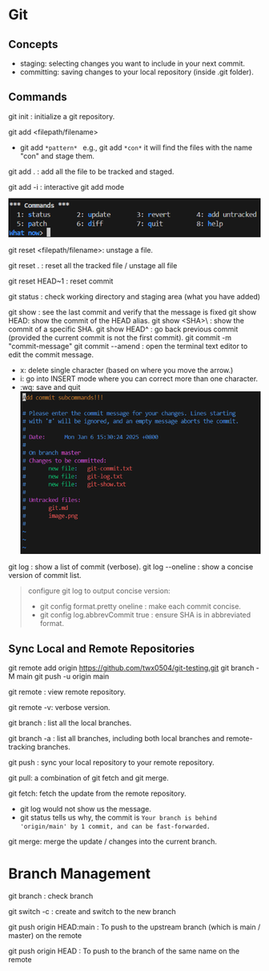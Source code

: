 # Git

## Concepts

- staging: selecting changes you want to include in your next commit.
- committing: saving changes to your local repository (inside .git folder).


## Commands
git init : initialize a git repository.

git add <filepath/filename>
- git add `*pattern* ` e.g., git add `*con*` it will find the files with the name "con" and stage them.

git add . : add all the file to be tracked and staged.

git add -i : interactive git add mode

![git add 1](image.png)

git reset <filepath/filename>: unstage a file.

git reset . : reset all the tracked file / unstage all file

git reset HEAD~1 : reset commit

git status : check working directory and staging area (what you have added)

git show : see the last commit and verify that the message is fixed
git show HEAD: show the commit of the HEAD alias.
git show \<SHA>\ : show the commit of a specific SHA.
git show HEAD^ : go back previous commit (provided the current commit is not the first commit).
git commit -m "commit-message"
git commit --amend : open the terminal text editor to edit the commit message.
- x: delete single character (based on where you move the arrow.)
- i: go into INSERT mode where you can correct more than one character.
- :wq: save and quit 
![git commit --amend](image-1.png)


git log : show a list of commit (verbose).
git log --oneline : show a concise version of commit list.

> configure git log to output concise version:
> - git config format.pretty oneline : make each commit concise.
> - git config log.abbrevCommit true : ensure SHA is in abbreviated format.

## Sync Local and Remote Repositories

git remote add origin https://github.com/twx0504/git-testing.git
git branch -M main
git push -u origin main <!-- -u => upstream tracking: setting up a remote branch that your local branch is linked to, making it easier to synchronize changes between them. -->

git remote : view remote repository.

git remote -v: verbose version.

git branch : list all the local branches.

git branch -a : list all branches, including both local branches and remote-tracking branches.

git push : sync your local repository to your remote repository.

git pull: a combination of git fetch and git merge.

<!-- When using git fetch, your local repository itself doesn't get the changes directly into your working directory (where your project file is located).  -->

git fetch: fetch the update from the remote repository.
- git log would not show us the message.
- git status tells us why, the commit is `Your branch is behind 'origin/main' by 1 commit, and can be fast-forwarded.`

git merge: merge the update / changes into the current branch.

# Branch Management

git branch : check branch

git switch -c <branch-name> : create and switch to the new branch

git push origin HEAD:main : To push to the upstream branch (which is main / master)
on the remote 

git push origin HEAD : To push to the branch of the same name on the remote
